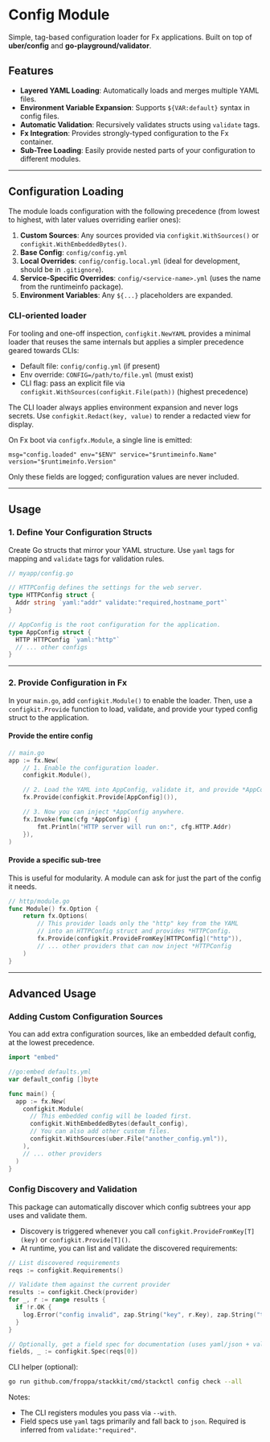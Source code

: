 # Config Module

Simple, tag-based configuration loader for Fx applications.
Built on top of **uber/config** and **go-playground/validator**.

## Features

- **Layered YAML Loading**: Automatically loads and merges multiple YAML files.
- **Environment Variable Expansion**: Supports `${VAR:default}` syntax in config files.
- **Automatic Validation**: Recursively validates structs using `validate` tags.
- **Fx Integration**: Provides strongly-typed configuration to the Fx container.
- **Sub-Tree Loading**: Easily provide nested parts of your configuration to different modules.

---

## Configuration Loading

The module loads configuration with the following precedence (from lowest to highest, with later values overriding earlier ones):

1. **Custom Sources**: Any sources provided via `configkit.WithSources()` or `configkit.WithEmbeddedBytes()`.
2. **Base Config**: `config/config.yml`
3. **Local Overrides**: `config/config.local.yml` (ideal for development, should be in `.gitignore`).
4. **Service-Specific Overrides**: `config/<service-name>.yml` (uses the name from the runtimeinfo package).
5. **Environment Variables**: Any `${...}` placeholders are expanded.

### CLI-oriented loader

For tooling and one-off inspection, `configkit.NewYAML` provides a minimal loader that reuses the same internals but applies a simpler precedence geared towards CLIs:

- Default file: `config/config.yml` (if present)
- Env override: `CONFIG=/path/to/file.yml` (must exist)
- CLI flag: pass an explicit file via `configkit.WithSources(configkit.File(path))` (highest precedence)

The CLI loader always applies environment expansion and never logs secrets. Use `configkit.Redact(key, value)` to render a redacted view for display.

On Fx boot via `configfx.Module`, a single line is emitted:

```
msg="config.loaded" env="$ENV" service="$runtimeinfo.Name" version="$runtimeinfo.Version"
```

Only these fields are logged; configuration values are never included.

---

## Usage

### 1. Define Your Configuration Structs

Create Go structs that mirror your YAML structure. Use `yaml` tags for mapping and `validate` tags for validation rules.

```go
// myapp/config.go

// HTTPConfig defines the settings for the web server.
type HTTPConfig struct {
  Addr string `yaml:"addr" validate:"required,hostname_port"`
}

// AppConfig is the root configuration for the application.
type AppConfig struct {
  HTTP HTTPConfig `yaml:"http"`
  // ... other configs
}
```

---

### 2. Provide Configuration in Fx

In your `main.go`, add `configkit.Module()` to enable the loader. Then, use a `configkit.Provide` function to load, validate, and provide your typed config struct to the application.

#### Provide the entire config

```go
// main.go
app := fx.New(
	// 1. Enable the configuration loader.
	configkit.Module(),

	// 2. Load the YAML into AppConfig, validate it, and provide *AppConfig.
	fx.Provide(configkit.Provide[AppConfig]()),

	// 3. Now you can inject *AppConfig anywhere.
	fx.Invoke(func(cfg *AppConfig) {
		fmt.Println("HTTP server will run on:", cfg.HTTP.Addr)
	}),
)
```

#### Provide a specific sub-tree

This is useful for modularity. A module can ask for just the part of the config it needs.

```go
// http/module.go
func Module() fx.Option {
	return fx.Options(
		// This provider loads only the "http" key from the YAML
		// into an HTTPConfig struct and provides *HTTPConfig.
		fx.Provide(configkit.ProvideFromKey[HTTPConfig]("http")),
		// ... other providers that can now inject *HTTPConfig
	)
}
```

---

## Advanced Usage

### Adding Custom Configuration Sources

You can add extra configuration sources, like an embedded default config, at the lowest precedence.

```go
import "embed"

//go:embed defaults.yml
var default_config []byte

func main() {
  app := fx.New(
    configkit.Module(
      // This embedded config will be loaded first.
      configkit.WithEmbeddedBytes(default_config),
      // You can also add other custom files.
      configkit.WithSources(uber.File("another_config.yml")),
    ),
    // ... other providers
  )
}
```

### Config Discovery and Validation

This package can automatically discover which config subtrees your app uses and validate them.

- Discovery is triggered whenever you call `configkit.ProvideFromKey[T](key)` or `configkit.Provide[T]()`.
- At runtime, you can list and validate the discovered requirements:

```go
// List discovered requirements
reqs := configkit.Requirements()

// Validate them against the current provider
results := configkit.Check(provider)
for _, r := range results {
  if !r.OK {
    log.Error("config invalid", zap.String("key", r.Key), zap.String("type", r.Type), zap.Error(r.Err))
  }
}

// Optionally, get a field spec for documentation (uses yaml/json + validate tags)
fields, _ := configkit.Spec(reqs[0])
```

CLI helper (optional):

```bash
go run github.com/froppa/stackkit/cmd/stackctl config check --all
```

Notes:
- The CLI registers modules you pass via `--with`.
- Field specs use `yaml` tags primarily and fall back to `json`. Required is inferred from `validate:"required"`.
